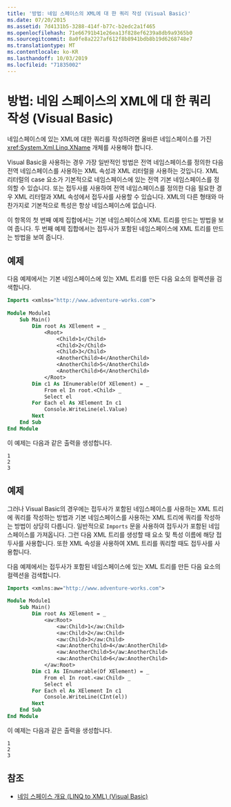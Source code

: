```yaml
---
title: '방법: 네임 스페이스의 XML에 대 한 쿼리 작성 (Visual Basic)'
ms.date: 07/20/2015
ms.assetid: 7d4131b5-3288-414f-b77c-b2edc2a1f465
ms.openlocfilehash: 71e66791b41e26ea13f828ef6239a8db9a9365b0
ms.sourcegitcommit: 8a0fe8a2227af612f8b8941bdb8b19d6268748e7
ms.translationtype: MT
ms.contentlocale: ko-KR
ms.lasthandoff: 10/03/2019
ms.locfileid: "71835002"
---
```

# <a name="how-to-write-queries-on-xml-in-namespaces-visual-basic"></a>방법: 네임 스페이스의 XML에 대 한 쿼리 작성 (Visual Basic)
네임스페이스에 있는 XML에 대한 쿼리를 작성하려면 올바른 네임스페이스를 가진 <xref:System.Xml.Linq.XName> 개체를 사용해야 합니다.  
  
 Visual Basic을 사용하는 경우 가장 일반적인 방법은 전역 네임스페이스를 정의한 다음 전역 네임스페이스를 사용하는 XML 속성과 XML 리터럴을 사용하는 것입니다. XML 리터럴의 case 요소가 기본적으로 네임스페이스에 있는 전역 기본 네임스페이스를 정의할 수 있습니다. 또는 접두사를 사용하여 전역 네임스페이스를 정의한 다음 필요한 경우 XML 리터럴과 XML 속성에서 접두사를 사용할 수 있습니다. XML의 다른 형태와 마찬가지로 기본적으로 특성은 항상 네임스페이스에 없습니다.  
  
 이 항목의 첫 번째 예제 집합에서는 기본 네임스페이스에 XML 트리를 만드는 방법을 보여 줍니다. 두 번째 예제 집합에서는 접두사가 포함된 네임스페이스에 XML 트리를 만드는 방법을 보여 줍니다.  
  
## <a name="example"></a>예제  
 다음 예제에서는 기본 네임스페이스에 있는 XML 트리를 만든 다음 요소의 컬렉션을 검색합니다.  
  
```vb  
Imports <xmlns="http://www.adventure-works.com">  
  
Module Module1  
    Sub Main()  
        Dim root As XElement = _  
            <Root>  
                <Child>1</Child>  
                <Child>2</Child>  
                <Child>3</Child>  
                <AnotherChild>4</AnotherChild>  
                <AnotherChild>5</AnotherChild>  
                <AnotherChild>6</AnotherChild>  
            </Root>  
        Dim c1 As IEnumerable(Of XElement) = _  
            From el In root.<Child> _  
            Select el  
        For Each el As XElement In c1  
            Console.WriteLine(el.Value)  
        Next  
    End Sub  
End Module  
```  
  
 이 예제는 다음과 같은 출력을 생성합니다.  
  
```console  
1  
2  
3  
```  
  
## <a name="example"></a>예제  
 그러나 Visual Basic의 경우에는 접두사가 포함된 네임스페이스를 사용하는 XML 트리에 쿼리를 작성하는 방법과 기본 네임스페이스를 사용하는 XML 트리에 쿼리를 작성하는 방법이 상당히 다릅니다. 일반적으로 `Imports` 문을 사용하여 접두사가 포함된 네임스페이스를 가져옵니다. 그런 다음 XML 트리를 생성할 때 요소 및 특성 이름에 해당 접두사를 사용합니다. 또한 XML 속성을 사용하여 XML 트리를 쿼리할 때도 접두사를 사용합니다.  
  
 다음 예제에서는 접두사가 포함된 네임스페이스에 있는 XML 트리를 만든 다음 요소의 컬렉션을 검색합니다.  
  
```vb  
Imports <xmlns:aw="http://www.adventure-works.com">  
  
Module Module1  
    Sub Main()  
        Dim root As XElement = _  
            <aw:Root>  
                <aw:Child>1</aw:Child>  
                <aw:Child>2</aw:Child>  
                <aw:Child>3</aw:Child>  
                <aw:AnotherChild>4</aw:AnotherChild>  
                <aw:AnotherChild>5</aw:AnotherChild>  
                <aw:AnotherChild>6</aw:AnotherChild>  
            </aw:Root>  
        Dim c1 As IEnumerable(Of XElement) = _  
            From el In root.<aw:Child> _  
            Select el  
        For Each el As XElement In c1  
            Console.WriteLine(CInt(el))  
        Next  
    End Sub  
End Module  
```  
  
 이 예제는 다음과 같은 출력을 생성합니다.  
  
```console  
1  
2  
3  
```  
  
## <a name="see-also"></a>참조

- [네임 스페이스 개요 (LINQ to XML) (Visual Basic)](namespaces-overview-linq-to-xml.md)
